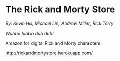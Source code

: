 # The Rick and Morty Store

*By: Kevin Ho, Michael Lin, Andrew Miller, Rick Terry*

_Wubba lubba dub dub!_

Amazon for digital Rick and Morty characters.

http://rickandmortystore.herokuapp.com/
